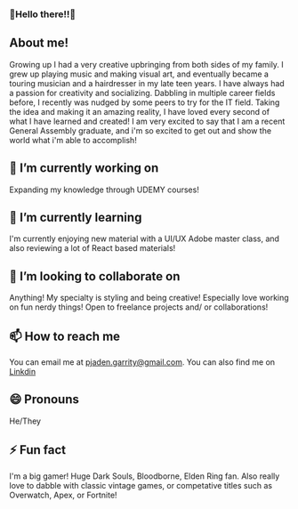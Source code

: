 ### 🥳Hello there!!🥳

**About me!**
---
Growing up I had a very creative upbringing from both sides of my family. I grew up playing music and making visual art, and eventually became a touring musician and a hairdresser in my late teen years. I have always had a passion for creativity and socializing. Dabbling in multiple career fields before, I recently was nudged by some peers to try for the IT field. Taking the idea and making it an amazing reality, I have loved every second of what I have learned and created! I am very excited to say that I am a recent General Assembly graduate, and i'm so excited to get out and show the world what i'm able to accomplish!

**🔭 I’m currently working on**
---
Expanding my knowledge through UDEMY courses!

**🌱 I’m currently learning**
---  
I'm currently enjoying new material with a UI/UX Adobe master class, and also reviewing a lot of React based materials!

**👯 I’m looking to collaborate on**
---
Anything! My specialty is styling and being creative! Especially love working on fun nerdy things!
Open to freelance projects and/ or collaborations! 

**📫 How to reach me**
---
You can email me at pjaden.garrity@gmail.com. You can also find me on [Linkdin](https://www.linkedin.com/in/jaden-garrity-96b33185/)

**😄 Pronouns**
--- 
He/They

**⚡ Fun fact**
---
I'm a big gamer! Huge Dark Souls, Bloodborne, Elden Ring fan. Also really love to dabble with classic vintage games, or competative titles such as Overwatch, Apex, or Fortnite!
